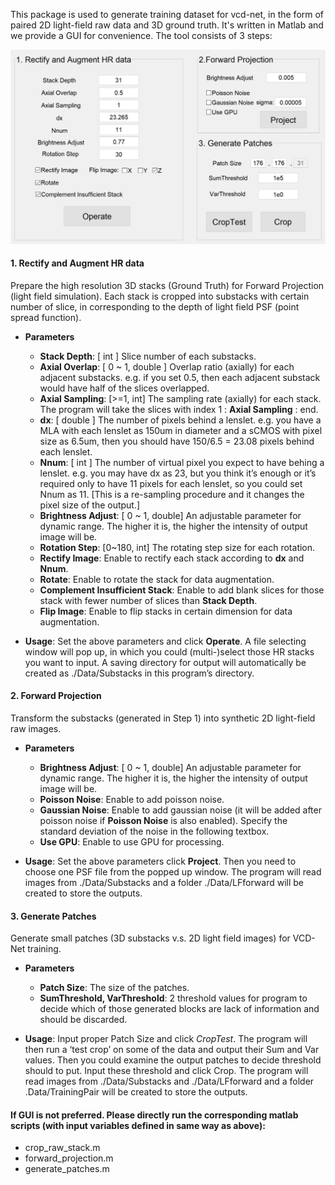 This package is used to generate training dataset for vcd-net, in the form of paired 2D light-field raw data and 3D ground truth. 
It's written in Matlab and we provide a GUI for convenience. The tool consists of 3 steps:

![GUI screenshot](Example/GUI.png)

#### 1. Rectify and Augment HR data
Prepare the high resolution 3D stacks (Ground Truth) for Forward Projection (light field simulation). Each stack is cropped into substacks with certain number of slice, in corresponding to the depth of light field PSF (point spread function).
* **Parameters**
	* **Stack Depth**: [ int ] Slice number of each substacks. 
	* **Axial Overlap**: [ 0 ~ 1, double ] Overlap ratio (axially) for each adjacent substacks. e.g. if you set 0.5, then each adjacent substack would have half of the slices overlapped.
	* **Axial Sampling**: [>=1, int] The sampling rate (axially) for each stack. The program will take the slices with index 1 : **Axial Sampling** : end. 
	* **dx**: [ double ] The number of pixels behind a lenslet. e.g. you have a MLA with each lenslet as 150um in diameter and a sCMOS with pixel size as 6.5um, then you should have 150/6.5 = 23.08 pixels behind each lenslet.
	* **Nnum**: [ int ] The number of virtual pixel you expect to have behing a lenslet. e.g. you may have dx as 23, but you think it’s enough 
	or it’s required only to have 11 pixels for each lenslet, so you could set Nnum as 11. [This is a re-sampling procedure and it changes the pixel size of the output.]
	* **Brightness Adjust**: [ 0 ~ 1, double] An adjustable parameter for dynamic range. The higher it is, the higher the intensity of output image will be.
	* **Rotation Step**: [0~180, int] The rotating step size for each rotation.
	* **Rectify Image**: Enable to rectify each stack according to **dx** and **Nnum**. 
	* **Rotate**: Enable to rotate the stack for data augmentation.
	* **Complement Insufficient Stack**: Enable to add blank slices for those stack with fewer number of slices than **Stack Depth**.
	* **Flip Image**: Enable to flip stacks in certain dimension for data augmentation.  
	
* **Usage**: Set the above parameters and click **Operate**. A file selecting window will pop up, in which you could (multi-)select those HR stacks you want to input. A saving directory for output will automatically be created as ./Data/Substacks in this program’s directory.

#### 2. Forward Projection
Transform the substacks (generated in Step 1) into synthetic 2D light-field raw images.
* **Parameters**
	* **Brightness Adjust**: [ 0 ~ 1, double] An adjustable parameter for dynamic range. The higher it is, the higher the intensity of output image will be.
	* **Poisson Noise**: Enable to add poisson noise.
	* **Gaussian Noise**: Enable to add gaussian noise (it will be added after poisson noise if **Poisson Noise** is also enabled). Specify the standard deviation of the noise in the following textbox.
	* **Use GPU**: Enable to use GPU for processing.

* **Usage**: Set the above parameters click **Project**. Then you need to choose one PSF file from the popped up window. The program will read images from ./Data/Substacks and a folder ./Data/LFforward will be created to store the outputs.

#### 3. Generate Patches
Generate small patches (3D substacks v.s. 2D light field images) for VCD-Net training.
* **Parameters**
	* **Patch Size**: The size of the patches. 
	* **SumThreshold, VarThreshold**: 2 threshold values for program to decide which of those generated blocks are lack of information and should be discarded. 

* **Usage**: Input proper Patch Size and click *CropTest*. The program will then run a ‘test crop’ on some of the data and output their Sum and Var values. Then you could examine the output patches to decide threshold should to put. Input these threshold and click Crop. The program will read images from ./Data/Substacks and ./Data/LFforward and a folder .Data/TrainingPair will be created to store the outputs. 

#### If GUI is not preferred. Please directly run the corresponding matlab scripts (with input variables defined in same way as above):
* crop_raw_stack.m
* forward_projection.m
* generate_patches.m